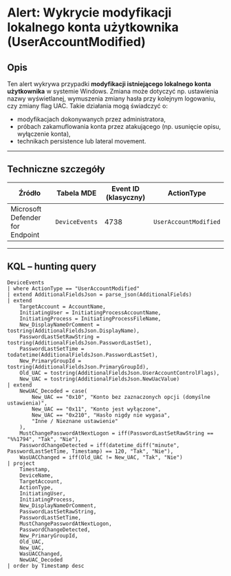 #  Alert: Wykrycie modyfikacji lokalnego konta użytkownika (UserAccountModified)

##  Opis

Ten alert wykrywa przypadki **modyfikacji istniejącego lokalnego konta użytkownika** w systemie Windows. Zmiana może dotyczyć np. ustawienia nazwy wyświetlanej, wymuszenia zmiany hasła przy kolejnym logowaniu, czy zmiany flag UAC. Takie działania mogą świadczyć o:

- modyfikacjach dokonywanych przez administratora,
- próbach zakamuflowania konta przez atakującego (np. usunięcie opisu, wyłączenie konta),
- technikach persistence lub lateral movement.

---

## Techniczne szczegóły

| Źródło                           | Tabela MDE       | Event ID (klasyczny) | ActionType              |
|----------------------------------|------------------|-----------------------|--------------------------|
| Microsoft Defender for Endpoint | `DeviceEvents`   | 4738                  | `UserAccountModified`    |

---

##  KQL – hunting query

```kql
DeviceEvents
| where ActionType == "UserAccountModified"
| extend AdditionalFieldsJson = parse_json(AdditionalFields)
| extend
    TargetAccount = AccountName,
    InitiatingUser = InitiatingProcessAccountName,
    InitiatingProcess = InitiatingProcessFileName,
    New_DisplayNameOrComment = tostring(AdditionalFieldsJson.DisplayName),
    PasswordLastSetRawString = tostring(AdditionalFieldsJson.PasswordLastSet),
    PasswordLastSetTime = todatetime(AdditionalFieldsJson.PasswordLastSet),
    New_PrimaryGroupId = tostring(AdditionalFieldsJson.PrimaryGroupId),
    Old_UAC = tostring(AdditionalFieldsJson.UserAccountControlFlags),
    New_UAC = tostring(AdditionalFieldsJson.NewUacValue)
| extend
    NewUAC_Decoded = case(
        New_UAC == "0x10", "Konto bez zaznaczonych opcji (domyślne ustawienia)",
        New_UAC == "0x11", "Konto jest wyłączone",
        New_UAC == "0x210", "Hasło nigdy nie wygasa",
        "Inne / Nieznane ustawienie"
    ),
    MustChangePasswordAtNextLogon = iff(PasswordLastSetRawString == "%%1794", "Tak", "Nie"),
    PasswordChangeDetected = iff(datetime_diff("minute", PasswordLastSetTime, Timestamp) == 120, "Tak", "Nie"),
    WasUACChanged = iff(Old_UAC != New_UAC, "Tak", "Nie")
| project
    Timestamp,
    DeviceName,
    TargetAccount,
    ActionType,
    InitiatingUser,
    InitiatingProcess,
    New_DisplayNameOrComment,
    PasswordLastSetRawString,
    PasswordLastSetTime,
    MustChangePasswordAtNextLogon,
    PasswordChangeDetected,
    New_PrimaryGroupId,
    Old_UAC,
    New_UAC,
    WasUACChanged,
    NewUAC_Decoded
| order by Timestamp desc
```

<!--
Tactics: Privilege Escalation, Defense Evasion
Technique ID: T1098.003
Technique Name: LocalAccountManipulation
Status: Tested
-->